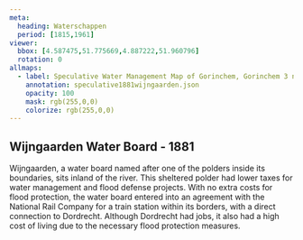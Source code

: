 ```yaml
---
meta:
  heading: Waterschappen
  period: [1815,1961]
viewer:
  bbox: [4.587475,51.775669,4.887222,51.960796]
  rotation: 0
allmaps:
  - label: Speculative Water Management Map of Gorinchem, Gorinchem 3 no. 38. First Edition, series 1, 2023. 555 x 690 mm, scale 1:10,000. The Berlage. Based on Water Management Map Gorinchem 3, no. 38. First Edition, series 1, 1881. 690 x 555 mm, scale 1:10,000. Rijkswaterstaat.
    annotation: speculative1881wijngaarden.json
    opacity: 100
    mask: rgb(255,0,0)
    colorize: rgb(255,0,0)
---
```


## Wijngaarden Water Board - 1881

Wijngaarden, a water board named after one of the polders inside its boundaries, sits inland of the river. This sheltered polder had lower taxes for water management and flood defense projects. With no extra costs for flood protection, the water board entered into an agreement with the National Rail Company for a train station within its borders, with a direct connection to Dordrecht.  Although Dordrecht had jobs, it also had a high cost of living due to the necessary flood protection measures. 

